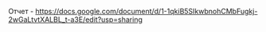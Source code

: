 Отчет - https://docs.google.com/document/d/1-1qkiB5SIkwbnohCMbFugkj-2wGaLtvtXALBL_t-a3E/edit?usp=sharing
